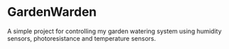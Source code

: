 # GardenWarden
A simple project for controlling my garden watering system using humidity sensors, photoresistance and temperature sensors.
